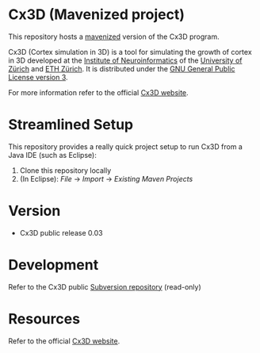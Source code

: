 # Cx3D (Mavenized project)

This repository hosts a [mavenized](https://maven.apache.org) version of the Cx3D program.

Cx3D (Cortex simulation in 3D) is a tool for simulating the growth of cortex in 3D developed at the [Institute of Neuroinformatics](http://www.ini.uzh.ch/) of the [University of Zürich](http://www.uzh.ch/) and [ETH Zürich](http://www.ethz.ch/). It is distributed under the [GNU General Public License version 3](http://www.gnu.org/licenses/gpl.html).

For more information refer to the official [Cx3D website](https://www.ini.uzh.ch/~amw/seco/cx3d/).

# Streamlined Setup
This repository provides a really quick project setup to run Cx3D from a Java IDE (such as Eclipse):

 1. Clone this repository locally
 2. (In Eclipse): *File* → *Import* → *Existing Maven Projects*


# Version

 * Cx3D public release 0.03


# Development
Refer to the Cx3D public [Subversion repository](https://svn.ini.uzh.ch/pub/cx3dp-core/.) (read-only)
 

# Resources
Refer to the official [Cx3D website](https://www.ini.uzh.ch/~amw/seco/cx3d/).